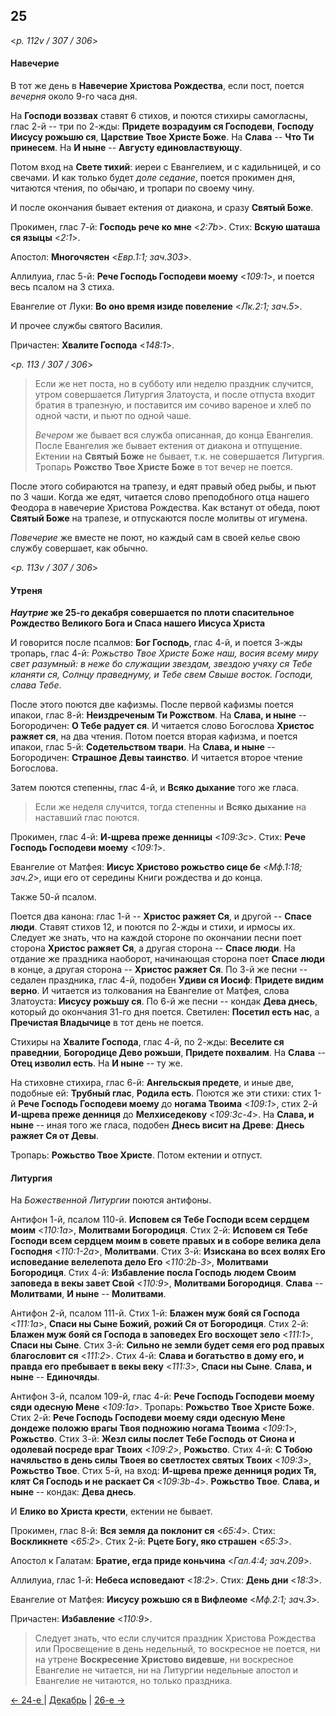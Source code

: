 
## 25  

<*p. 112v / 307 / 306*>

#### Навечерие

В тот же день в **Навечерие Христова Рождества**, если пост, 
поется *вечерня* около 9-го часа дня.

На **Господи воззвах** ставят 6 стихов, и поются стихиры самогласны, глас 2-й -- три по 2-жды:
**Придете возрадуим ся Господеви**, 
**Господу Иисусу рожьшю ся**, 
**Царствие Твое Христе Боже**.
На **Слава** -- **Что Ти принесем**. 
На **И ныне** -- **Августу единовластвующу**.

Потом вход на **Свете тихий**: иереи с Евангелием, и с кадильницей, и со свечами. 
И как только будет *доле седание*, поется прокимен дня, читаются чтения, по обычаю, 
и тропари по своему чину.

И после окончания бывает ектения от диакона, и сразу **Святый Боже**.

Прокимен, глас 7-й: **Господь рече ко мне** <*2:7b*>. 
Стих: **Вскую шаташа ся языцы** <*2:1*>.

Апостол: **Многочястен** <*Евр.1:1; зач.303*>.

Аллилуиа, глас 5-й: **Рече Господь Господеви моему** <*109:1*>, 
и поется весь псалом на 3 стиха.

Евангелие от Луки: **Во оно время изиде повеление** <*Лк.2:1; зач.5*>.

И прочее службы святого Василия.

Причастен: **Хвалите Господа** <*148:1*>.

<*p. 113 / 307 / 306*>

> Если же нет поста, но в субботу или неделю праздник случится, утром совершается 
> Литургия Златоуста, и после отпуста входит братия в трапезную, и поставится им 
> сочиво вареное и хлеб по одной части, и пьют по одной чаше.
>
> *Вечером* же бывает вся служба описанная, до конца Евангелия. 
> После Евангелия же бывает ектения от диакона и отпущение. 
> Ектении на **Святый Боже** не бывает, т.к. не совершается Литургия.
> Тропарь **Рожство Твое Христе Боже** в тот вечер не поется. 

После этого собираются на трапезу, и едят правый обед рыбы, и пьют по 3 чаши. 
Когда же едят, читается слово преподобного отца нашего Феодора в навечерие Христова 
Рождества. Как встанут от обеда, поют **Святый Боже** на трапезе, и отпускаются 
после молитвы от игумена.

*Повечерие* же вместе не поют, но каждый сам в своей келье свою службу совершает, как обычно.

<*p. 113v / 307 / 306*>

#### Утреня

***Наутрие* же 25-го декабря совершается по плоти спасительное Рождество Великого Бога и 
Спаса нашего Иисуса Христа** 

И говорится после псалмов: **Бог Господь**, глас 4-й, и поется 3-жды тропарь, глас 4-й: 
*Рожьство Твое Христе Боже наш, восия всему миру свет разумный: в неже бо служащии звездам, звездою учяху ся 
Тебе кланяти ся, Солнцу праведнуму, и Тебе свем Свыше восток. Господи, слава Тебе*.

После этого поются две кафизмы. 
После первой кафизмы поется ипакои, глас 8-й: **Неиздреченым Ти Рожством**. 
На **Слава, и ныне** -- Богородичен: **О Тебе радует ся**. 
И читается слово Богослова **Христос ражяет ся**, на два чтения. 
Потом поется вторая кафизма, и поется ипакои, глас 5-й: **Содетельством твари**. 
На **Слава, и ныне** -- Богородичен: **Страшное Девы таинство**. 
И читается второе чтение Богослова. 

Затем поются степенны, глас 4-й, и **Всяко дыхание** того же гласа. 

> Если же неделя случится, тогда степенны и **Всяко дыхание** на наставший глас поются. 

Прокимен, глас 4-й: **И-щрева преже денницы** <*109:3c*>. 
Стих: **Рече Господь Господеви моему** <*109:1*>. 

Евангелие от Матфея: **Иисус Христово рожьство сице бе** <*Мф.1:18; зач.2*>, 
ищи его от середины Книги рождества и до конца. 

Также 50-й псалом. 

Поется два канона: глас 1-й -- **Христос ражяет Ся**, и другой -- **Спасе люди**. 
Ставят стихов 12, и поются по 2-жды и стихи, и ирмосы их. 
Следует же знать, что на каждой стороне по окончании песни поет сторона **Христос ражяет Ся**, 
а другая сторона -- **Спасе люди**. На отдание же праздника наоборот, начинающая сторона поет 
**Спасе люди** в конце, а другая сторона -- **Христос ражяет Ся**. 
По 3-й же песни -- седален праздника, глас 4-й, подобен **Удиви ся Иосиф**: **Придете видим верно**. 
И читается из толкования на Евангелие от Матфея, слова Златоуста: **Иисусу рожьшу ся**. 
По 6-й же песни -- кондак **Дева днесь**, который до окончания 31-го дня поется. 
Светилен: **Посетил есть нас**, а **Пречистая Владычице** в тот день не поется. 

Стихиры на **Хвалите Господа**, глас 4-й, по 2-жды: 
**Веселите ся праведнии**, 
**Богородице Дево рожьши**, 
**Придете похвалим**. 
На **Слава** -- **Отец изволил есть**. 
На **И ныне** -- ту же. 

На стиховне стихира, глас 6-й: **Ангельскыя предете**, и иные две, подобные ей: 
**Трубный глас**, 
**Родила есть**. 
Поются же эти стихи: стих 1-й **Рече Господь Господеви моему** до **ногама Твоима** <*109:1*>, 
стих 2-й **И-щрева преже денниця** до **Мелхиседекову** <*109:3c-4*>. 
На **Слава, и ныне** -- иная того же гласа, подобен **Днесь висит на Древе**: **Днесь ражяет Ся от Девы**. 

Тропарь: **Рожьство Твое Христе**. Потом ектении и отпуст. 

#### Литургия

На *Божественной Литургии* поются антифоны. 

Антифон 1-й, псалом 110-й. 
**Исповем ся Тебе Господи всем сердцем моим** <*110:1a*>, **Молитвами Богородиця**. 
Стих 2-й: **Исповем ся Тебе Господи всем сердцем моим в совете правых и в соборе велика дела Господня** <*110:1-2a*>, 
**Молитвами**. 
Стих 3-й: **Изискана во всех волях Его исповедание велелепота дело Его** <*110:2b-3*>, 
**Молитвами Богородиця**. 
Стих 4-й: **Избавление посла Господь людем Своим заповеда в векы завет Свой** <*110:9*>, 
**Молитвами Богородиця**. 
**Слава** -- **Молитвами**,
**И ныне** -- **Молитвами**. 

Антифон 2-й, псалом 111-й. 
Стих 1-й: **Блажен муж бояй ся Господа** <*111:1a*>, 
**Спаси ны Сыне Божий, рожий Ся от Богородиця**. 
Стих 2-й: **Блажен муж бояй ся Господа в заповедех Его восхощет зело** <*111:1*>, 
**Спаси ны Сыне**.
Стих 3-й: **Сильно не земли будет семя его род правых благословит ся** <*111:2*>. 
Стих 4-й: **Слава и богатьство в дому его, и правда его пребывает в векы веку** <*111:3*>, 
**Спаси ны Сыне**. 
**Слава, и ныне** -- **Единочяды**. 

Антифон 3-й, псалом 109-й, глас 4-й: **Рече Господь Господеви моему сяди одесную Мене** <*109:1a*>. 
Тропарь: **Рожьство Твое Христе Боже**. 
Стих 2-й: **Рече Господь Господеви моему сяди одесную Мене дондеже положю врагы Твоя подножию ногама Твоима** <*109:1*>, 
**Рожьство**.
Стих 3-й: **Жезл силы послет Тебе Господь от Сиона и одолевай посреде враг Твоих** <*109:2*>, 
**Рожьство**. 
Стих 4-й: **С Тобою начяльство в день силы Твоея во светлостех святых Твоих** <*109:3*>, 
**Рожьство Твое**. 
Стих 5-й, на вход: **И-щрева преже денниця родих Тя, клят Ся Господь и не раскает Ся** <*109:3b-4*>. 
**Рожьство Твое**. 
**Слава, и ныне** -- кондак: **Дева днесь**. 

И **Елико во Христа крести**, ектении не бывает. 

Прокимен, глас 8-й: **Вся земля да поклонит ся** <*65:4*>. 
Стих: **Воскликнете** <*65:2*>. 
Стих 2-й: **Рцете Богу, яко страшен** <*65:3*>. 

Апостол к Галатам: **Братие, егда приде коньчина** <*Гал.4:4; зач.209*>. 

Аллилуиа, глас 1-й: **Небеса исповедают** <*18:2*>. 
Стих: **День дни** <*18:3*>. 

Евангелие от Матфея: **Иисусу рожьшю ся в Вифлеоме** <*Мф.2:1; зач.3*>. 

Причастен: **Избавление** <*110:9*>. 

> Следует знать, что если случится праздник Христова Рождества или Просвещение 
> в день недельный, то воскресное не поется, ни на утрене **Воскресение Христово видевше**, 
> ни воскресное Евангелие не читается, ни на Литургии недельные апостол и Евангелие 
> не читаются, но только праздника.   

[← 24-е ](12_24_AST.ru.md) | [Декабрь](README.md#25-й) | [26-е →](12_26_AST.ru.md)